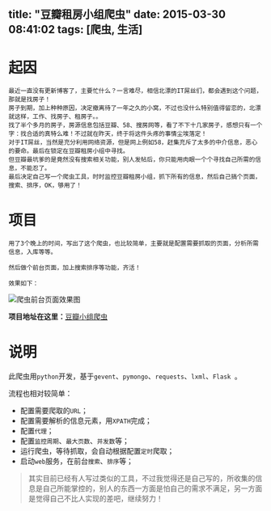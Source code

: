 title: "豆瓣租房小组爬虫"
date: 2015-03-30 08:41:02
tags: [爬虫, 生活]
---

# 起因
	最近一直没有更新博客了，主要忙什么？一言难尽，相信北漂的IT屌丝们，都会遇到这个问题，那就是找房子！
	房子到期，加上种种原因，决定撤离待了一年之久的小窝，不过也没什么特别值得留恋的，北漂就这样，工作、找房子、租房子。。
	找了半个多月的房子，房源信息包括豆瓣、58、搜房网等，看了不下十几家房子，感想只有一个字：找合适的真特么难！不过就在昨天，终于将这件头疼的事情尘埃落定！
	对于IT屌丝，当然是充分利用网络资源，但是网上例如58，赶集充斥了太多的中介信息，恶心的要命。最后在锁定在豆瓣租房小组中寻找。
	但豆瓣最坑爹的是竟然没有搜索相关功能，别人发帖后，你只能用肉眼一个个寻找自己所需的信息，不能忍了。
	最后决定自己写一个爬虫工具，时时监控豆瓣租房小组，抓下所有的信息，然后自己搞个页面，搜索、排序，OK，够用了！

# 项目
	用了3个晚上的时间，写出了这个爬虫，也比较简单，主要就是配置需要抓取的页面，分析所需信息，入库等等。

	然后做个前台页面，加上搜索排序等功能，齐活！

	效果如下：
![爬虫前台页面效果图](https://kaito-blog-1253469779.cos.ap-beijing.myqcloud.com/spider-page.jpg "爬虫前台页面效果图")</br>

<!-- more -->

**项目地址在这里：**[豆瓣小组爬虫](https://github.com/kaito-kidd/douban-group-spider)

# 说明

此爬虫用`python`开发，基于`gevent`、`pymongo`、`requests`、`lxml`、`Flask `。<br/>

流程也相对较简单：

- 配置需要爬取的`URL`；
- 配置需要解析的信息元素，用`XPATH`完成；
- 配置`代理`；
- 配置`监控周期`、`最大页数`、`并发数`等；
- 运行爬虫，等待抓取，会自动根据配置`定时`爬取；
- 启动`web`服务，在前台`搜索`、`排序`等；

> 其实目前已经有人写过类似的工具，不过我觉得还是自己写的，所收集的信息是自己所能掌控的，别人的东西一方面是怕自己的需求不满足，另一方面是觉得自己不比人实现的差吧，继续努力！
	

